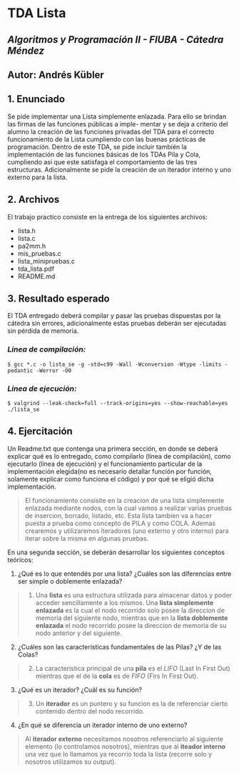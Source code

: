 # TDA Lista
## *Algoritmos y Programación II - FIUBA - Cátedra Méndez* 
## Autor: Andrés Kübler

## **1. Enunciado**
Se pide implementar una Lista simplemente enlazada. Para ello se brindan las firmas de las funciones públicas a imple-
mentar y se deja a criterio del alumno la creación de las funciones privadas del TDA para el correcto funcionamiento de
la Lista cumpliendo con las buenas prácticas de programación.
Dentro de este TDA, se pide incluir también la implementación de las funciones básicas de los TDAs Pila y Cola, cumpliendo
así que este satisfaga el comportamiento de las tres estructuras.
Adicionalmente se pide la creación de un iterador interno y uno externo para la lista.

## **2. Archivos** 
El trabajo practico consiste en la entrega de los siguientes archivos:
- lista.h
- lista.c
- pa2mm.h
- mis_pruebas.c
- lista_minipruebas.c
- tda_lista.pdf
- README.md

## **3. Resultado esperado**
El TDA entregado deberá compilar y pasar las pruebas dispuestas por la cátedra sin errores, adicionalmente estas pruebas deberán ser ejecutadas sin pérdida de memoria.
### *Linea de compilación:*
```
$ gcc *.c -o lista_se -g -std=c99 -Wall -Wconversion -Wtype -limits -pedantic -Werror -O0
```
### *Linea de ejecución:*
```
$ valgrind --leak-check=full --track-origins=yes --show-reachable=yes ./lista_se
```
## **4. Ejercitación**
Un Readme.txt que contenga una primera sección, en donde se deberá explicar qué es lo entregado, como compilarlo (línea de compilación), como ejecutarlo (línea de ejecución) y el funcionamiento particular de la implementación elegida(no es necesario detallar función por función, solamente explicar como funciona el código) y por qué se eligió dicha implementación. 
>El funcionamiento consisite en la creacion de una lista simplemente enlazada mediante nodos, con la cual vamos a realizar varias pruebas de insercion, borrado, listado, etc. Esta lista tambien va a hacer puesta a prueba como concepto de PILA y como COLA. Ademas crearemos y utilizaremos iteradores (uno externo y otro interno) para iterar sobre la misma en algunas pruebas.

En una segunda sección, se deberán desarrollar los siguientes conceptos teóricos:
1. ¿Qué es lo que entendés por una lista? ¿Cuáles son las diferencias entre ser simple o doblemente enlazada?
>1. Una **lista** es una estructura utilizada para almacenar datos y poder acceder sencillamente a los mismos. Una **lista simplemente enlazada** es la cual el nodo recorrido solo posee la direccion de memoria del siguiente nodo, mientras que en la **lista doblemente enlazada** el nodo recorrido posee la direccion de memoria de su nodo anterior y del siguiente.
2. ¿Cuáles son las características fundamentales de las Pilas? ¿Y de las Colas?
>2. La caracteristica principal de una **pila** es el *LIFO* (Last In First Out) mientras que el de la **cola** es de *FIFO* (Firs In First Out). 
3. ¿Qué es un iterador? ¿Cuál es su función?
>3. Un **iterador** es un puntero y su funcion es la de referenciar cierto contenido dentro del nodo recorrido.
4. ¿En qué se diferencia un iterador interno de uno externo?
>Al **iterador externo** necesitamos nosotros referenciarlo al siguiente elemento (lo controlamos nosotros), mientras que al **iteador interno** una vez que lo llamamos ya recorrio toda la lista (recorre solo y nosotros utilizamos su output).







